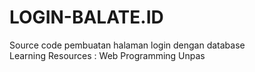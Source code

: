 # LOGIN-BALATE.ID
Source code pembuatan halaman login dengan database <br>
Learning Resources : Web Programming Unpas
